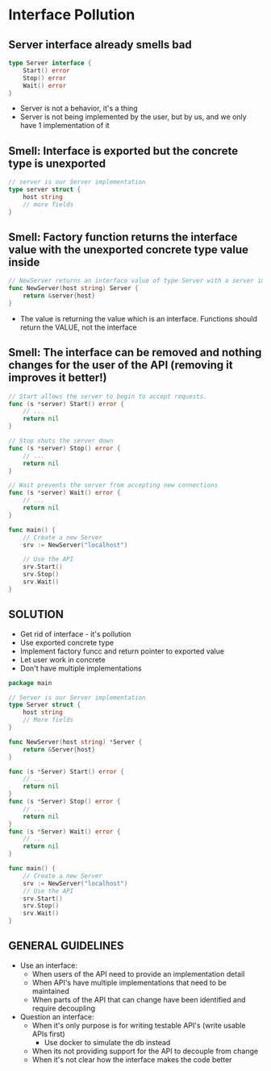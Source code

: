 # Interface Pollution
## Server interface already smells bad
```go
type Server interface {
    Start() error
    Stop() error
    Wait() error
}
```
* Server is not a behavior, it's a thing
* Server is not being implemented by the user, but by us, and we only have 1 implementation of it 
## Smell: Interface is exported but the concrete type is unexported
```go
// server is our Server implementation
type server struct {
    host string
    // more fields
}
```
## Smell: Factory function returns the interface value with the unexported concrete type value inside
```go
// NewServer returns an interface value of type Server with a server implementation
func NewServer(host string) Server {
    return &server{host}
}
```
* The value is returning the value which is an interface. Functions should return the VALUE, not the interface

## Smell: The interface can be removed and nothing changes for the user of the API (removing it improves it better!)
```go
// Start allows the server to begin to accept requests.
func (s *server) Start() error {
	// ...
	return nil
}

// Stop shuts the server down
func (s *server) Stop() error {
    // ...
    return nil
}

// Wait prevents the server from accepting new connections
func (s *server) Wait() error {
    // ...
    return nil
}

func main() {
    // Create a new Server
    srv := NewServer("localhost")

    // Use the API
    srv.Start()
    srv.Stop()
    srv.Wait()
}
```

## SOLUTION
* Get rid of interface - it's pollution
* Use exported concrete type
* Implement factory funcc and return pointer to exported value
* Let user work in concrete
* Don't have multiple implementations
```go
package main

// Server is our Server implementation
type Server struct {
    host string
    // More fields
}

func NewServer(host string) *Server {
    return &Server{host}
}

func (s *Server) Start() error {
    // ...
    return nil
}
func (s *Server) Stop() error {
    // ...
    return nil
}
func (s *Server) Wait() error {
    // ...
    return nil
}

func main() {
    // Create a new Server
    srv := NewServer("localhost")
    // Use the API
    srv.Start()
    srv.Stop()
    srv.Wait()
}
```
## GENERAL GUIDELINES
* Use an interface: 
    - When users of the API need to provide an implementation detail
    - When API's have multiple implementations that need to be maintained
    - When parts of the API that can change have been identified and require decoupling
* Question an interface: 
    - When it's only purpose is for writing testable API's (write usable APIs first)
        * Use docker to simulate the db instead
    - When its not providing support for the API to decouple from change
    - When it's not clear how the interface makes the code better